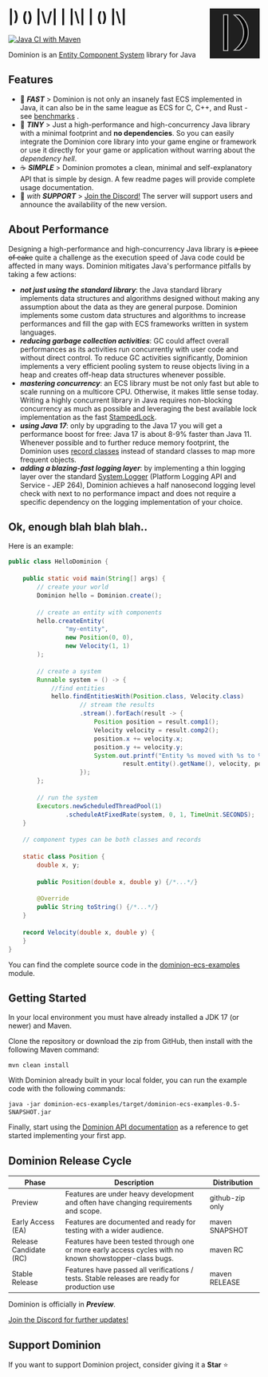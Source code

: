 # <img src="https://raw.githubusercontent.com/dominion-dev/dominion-dev.github.io/main/dominion-logo-square.png" align="right" width="100">|) () |\\/| | |\\| | () |\\|

[![Java CI with Maven](https://github.com/dominion-dev/dominion-ecs-java/actions/workflows/cicd-maven.yml/badge.svg)](https://github.com/dominion-dev/dominion-ecs-java/actions/workflows/cicd-maven.yml)

Dominion is an [Entity Component System](https://en.wikipedia.org/wiki/Entity_component_system) library for Java

## Features

- :rocket: **_FAST_** > Dominion is not only an insanely fast ECS implemented in Java, it can also be in the same league
  as ECS for C, C++, and Rust -
  see [benchmarks](https://github.com/dominion-dev/dominion-ecs-java/tree/main/dominion-ecs-engine-benchmarks/README.md)
  .
- 🤏 **_TINY_** > Just a high-performance and high-concurrency Java library with a minimal footprint and **no
  dependencies**. So you can easily integrate the Dominion core library into your game engine or framework or use it
  directly for your game or application without warring about the _dependency hell_.
- :coffee: **_SIMPLE_** > Dominion promotes a clean, minimal and self-explanatory API that is simple by design. A few
  readme pages will provide complete usage documentation.
- :muscle: _with **SUPPORT**_ > [Join the Discord!](https://discord.gg/BHMz3axqUG) The server will support users and
  announce the availability of the new version.

## About Performance

Designing a high-performance and high-concurrency Java library is ~~a piece of cake~~ quite a challenge as the execution
speed of Java code could be affected in many ways. Dominion mitigates Java's performance pitfalls by taking a few
actions:

- **_not just using the standard library_**: the Java standard library implements data structures and algorithms
  designed without making any assumption about the data as they are general purpose. Dominion implements some custom
  data structures and algorithms to increase performances and fill the gap with ECS frameworks written in system
  languages.
- **_reducing garbage collection activities_**: GC could affect overall performances as its activities run concurrently
  with user code and without direct control. To reduce GC activities significantly, Dominion implements a very efficient
  pooling system to reuse objects living in a heap and creates off-heap data structures whenever possible.
- **_mastering concurrency_**: an ECS library must be not only fast but able to scale running on a multicore CPU.
  Otherwise, it makes little sense today. Writing a highly concurrent library in Java requires non-blocking concurrency
  as much as possible and leveraging the best available lock implementation as the
  fast [StampedLock](https://docs.oracle.com/javase/8/docs/api/java/util/concurrent/locks/StampedLock.html).
- **_using Java 17_**: only by upgrading to the Java 17 you will get a performance boost for free: Java 17 is about 8-9%
  faster than Java 11. Whenever possible and to further reduce memory footprint, the Dominion
  uses [record classes](https://docs.oracle.com/en/java/javase/15/language/records.html) instead of standard classes to
  map more frequent objects.
- **_adding a blazing-fast logging layer_**: by implementing a thin logging layer over the
  standard [System.Logger](https://openjdk.java.net/jeps/264) (Platform Logging API and Service - JEP 264), Dominion
  achieves a half nanosecond logging level check with next to no performance impact and does not require a specific
  dependency on the logging implementation of your choice.

## Ok, enough blah blah blah..

Here is an example:

```java
public class HelloDominion {

    public static void main(String[] args) {
        // create your world
        Dominion hello = Dominion.create();

        // create an entity with components
        hello.createEntity(
                "my-entity",
                new Position(0, 0),
                new Velocity(1, 1)
        );

        // create a system
        Runnable system = () -> {
            //find entities
            hello.findEntitiesWith(Position.class, Velocity.class)
                    // stream the results
                    .stream().forEach(result -> {
                        Position position = result.comp1();
                        Velocity velocity = result.comp2();
                        position.x += velocity.x;
                        position.y += velocity.y;
                        System.out.printf("Entity %s moved with %s to %s\n",
                                result.entity().getName(), velocity, position);
                    });
        };

        // run the system
        Executors.newScheduledThreadPool(1)
                .scheduleAtFixedRate(system, 0, 1, TimeUnit.SECONDS);
    }

    // component types can be both classes and records

    static class Position {
        double x, y;

        public Position(double x, double y) {/*...*/}

        @Override
        public String toString() {/*...*/}
    }

    record Velocity(double x, double y) {
    }
}
```

You can find the complete source code in
the [dominion-ecs-examples](https://github.com/dominion-dev/dominion-ecs-java/tree/main/dominion-ecs-examples) module.

## Getting Started

In your local environment you must have already installed a JDK 17 (or newer) and Maven.

Clone the repository or download the zip from GitHub, then install with the following Maven command:

```
mvn clean install
```

With Dominion already built in your local folder, you can run the example code with the following commands:

```
java -jar dominion-ecs-examples/target/dominion-ecs-examples-0.5-SNAPSHOT.jar
```

Finally, start using the
[Dominion API documentation](https://github.com/dominion-dev/dominion-ecs-java/tree/main/dominion-ecs-api/README.md)
as a reference to get started implementing your first app.

## Dominion Release Cycle

| Phase                  | Description                                                                                             | Distribution    |
|------------------------|---------------------------------------------------------------------------------------------------------|-----------------|
| Preview                | Features are under heavy development and often have changing requirements and scope.                    | github-zip only |
| Early Access (EA)      | Features are documented and ready for testing with a wider audience.                                    | maven SNAPSHOT  |
| Release Candidate (RC) | Features have been tested through one or more early access cycles with no known showstopper-class bugs. | maven RC        |
| Stable Release         | Features have passed all verifications / tests. Stable releases are ready for production use            | maven RELEASE   |

Dominion is officially in _**Preview**_.

[Join the Discord for further updates!](https://discord.gg/BHMz3axqUG)

## Support Dominion

If you want to support Dominion project, consider giving it a **Star** ⭐️
